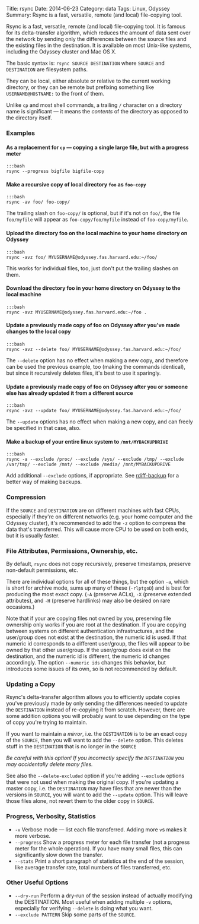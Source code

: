 Title: rsync
Date: 2014-06-23
Category: data
Tags: Linux, Odyssey
Summary: Rsync is a fast, versatile, remote (and local) file-copying tool.

Rsync is a fast, versatile, remote (and local) file-copying tool. It is famous for its delta-transfer algorithm, which reduces the amount of data sent over the network by sending only the differences between the source files and the existing files in the destination. It is available on most Unix-like systems, including the Odyssey cluster and Mac OS X. 

The basic syntax is: `rsync SOURCE DESTINATION` where `SOURCE` and `DESTINATION` are filesystem paths. 

They can be local, either absolute or relative to the current working directory, or they can be remote but prefixing something like `USERNAME@HOSTNAME:` to the front of them. 

Unlike `cp` and most shell commands, a trailing `/` character on a directory name is significant — it means the _contents_ of the directory as opposed to the directory itself.

### Examples

#### As a replacement for `cp` — copying a single large file, but with a progress meter

    :::bash
    rsync --progress bigfile bigfile-copy

#### Make a recursive copy of local directory `foo` as `foo-copy`

    :::bash
    rsync -av foo/ foo-copy/

The trailing slash on `foo-copy/` is optional, but if it's not on `foo/`, the file `foo/myfile` will appear as `foo-copy/foo/myfile` instead of `foo-copy/myfile`.

#### Upload the directory foo on the local machine to your home directory on Odyssey

    :::bash
    rsync -avz foo/ MYUSERNAME@odyssey.fas.harvard.edu:~/foo/

This works for individual files, too, just don't put the trailing slashes on them.

#### Download the directory foo in your home directory on Odyssey to the local machine

    :::bash
    rsync -avz MYUSERNAME@odyssey.fas.harvard.edu:~/foo .

#### Update a previously made copy of foo on Odyssey after you've made changes to the local copy

    :::bash
    rsync -avz --delete foo/ MYUSERNAME@odyssey.fas.harvard.edu:~/foo/

The `--delete` option has no effect when making a new copy, and therefore can be used the previous example, too (making the commands identical), but since it recursively deletes files, it's best to use it sparingly.

#### Update a previously made copy of foo on Odyssey after you or someone else has already updated it from a different source

    :::bash
    rsync -avz --update foo/ MYUSERNAME@odyssey.fas.harvard.edu:~/foo/

The `--update` options has no effect when making a new copy, and can freely be specified in that case, also.

#### Make a backup of your entire linux system to `/mnt/MYBACKUPDRIVE`

    :::bash
    rsync -a --exclude /proc/ --exclude /sys/ --exclude /tmp/ --exclude /var/tmp/ --exclude /mnt/ --exclude /media/ /mnt/MYBACKUPDRIVE

Add additional `--exclude` options, if appropriate. See [rdiff-backup](http://rc.fas.harvard.edu/tipsandtricks/rdiff-backup) for a better way of making backups.

### Compression

If the `SOURCE` and `DESTINATION` are on different machines with fast CPUs, especially if they're on different networks (e.g. your home computer and the Odyssey cluster), it's recommended to add the `-z` option to compress the data that's transferred. This will cause more CPU to be used on both ends, but it is usually faster.

### File Attributes, Permissions, Ownership, etc.

By default, `rsync` does not copy recursively, preserve timestamps, preserve non-default permissions, etc. 

There are individual options for all of these things, but the option `-a`, which is short for archive mode, sums up many of these (`-rlptgoD`) and is best for producing the most exact copy. (`-A` (preserve ACLs), `-X` (preserve extended attributes), and `-H` (preserve hardlinks) may also be desired on rare occasions.) 

Note that if your are copying files not owned by you, preserving file ownership only works if you are root at the destination. If you are copying between systems on different authentication infrastructures, and the user/group does not exist at the destination, the numeric id is used. If that numeric id corresponds to a different user/group, the files will appear to be owned by that other user/group. If the user/group does exist on the destination, and the numeric id is different, the numeric id changes accordingly. The option `--numeric ids` changes this behavior, but introduces some issues of its own, so is not recommended by default.

### Updating a Copy

Rsync's delta-transfer algorithm allows you to efficiently update copies you've previously made by only sending the differences needed to update the `DESTINATION` instead of re-copying it from scratch. However, there are some addition options you will probably want to use depending on the type of copy you're trying to maintain. 

If you want to maintain a _mirror_, i.e. the `DESTINATION` is to be an exact copy of the `SOURCE`, then you will want to add the `--delete` option. This deletes stuff in the `DESTINATION` that is no longer in the `SOURCE` 

_Be careful with this option! If you incorrectly specify the `DESTINATION` you may accidentally delete many files._ 

See also the `--delete-excluded` option if you're adding `--exclude` options that were not used when making the original copy. If you're updating a master copy, i.e. the `DESTINATION` may have files that are newer than the versions in `SOURCE`, you will want to add the `--update` option. This will leave those files alone, not revert them to the older copy in `SOURCE`.

### Progress, Verbosity, Statistics

*   `-v` Verbose mode — list each file transferred. Adding more `v`s makes it more verbose.
*   `--progress` Show a progress meter for each file transfer (not a progress meter for the whole operation). If you have many small files, this can significantly slow down the transfer.
*   `--stats` Print a short paragraph of statistics at the end of the session, like average transfer rate, total numbers of files transferred, etc.

### Other Useful Options

*   `--dry-run` Perform a dry-run of the session instead of actually modifying the DESTINATION. Most useful when adding multiple `-v` options, especially for verifying `--delete` is doing what you want.
*   `--exclude PATTERN` Skip some parts of the `SOURCE`.